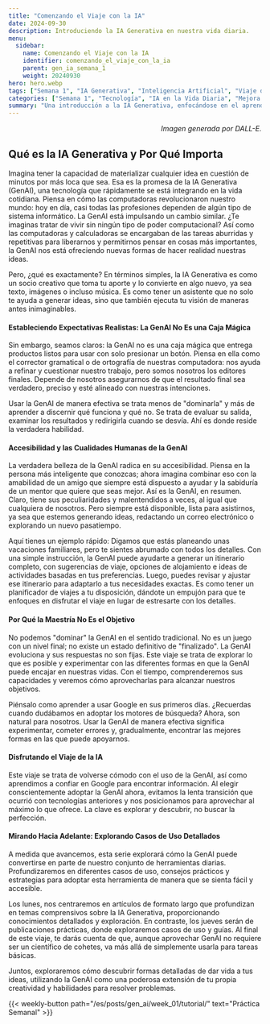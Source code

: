 ```yaml
---
title: "Comenzando el Viaje con la IA"
date: 2024-09-30
description: Introduciendo la IA Generativa en nuestra vida diaria.
menu:
  sidebar:
    name: Comenzando el Viaje con la IA
    identifier: comenzando_el_viaje_con_la_ia
    parent: gen_ia_semana_1
    weight: 20240930
hero: hero.webp
tags: ["Semana 1", "IA Generativa", "Inteligencia Artificial", "Viaje de la IA", "Exploración", "Aprendizaje"]
categories: ["Semana 1", "Tecnología", "IA en la Vida Diaria", "Mejora Personal"]
summary: "Una introducción a la IA Generativa, enfocándose en el aprendizaje y la exploración para integrarla en la vida diaria."
---
```


<p style="text-align: right;">
<em>Imagen generada por DALL-E.</em>
</p>

## Qué es la IA Generativa y Por Qué Importa


Imagina tener la capacidad de materializar cualquier idea en cuestión de minutos por más loca que sea. Esa es la promesa de la IA Generativa (GenAI), una tecnología que rápidamente se está integrando en la vida cotidiana. Piensa en cómo las computadoras revolucionaron nuestro mundo: hoy en día, casi todas las profesiones dependen de algún tipo de sistema informático. La GenAI está impulsando un cambio similar. ¿Te imaginas tratar de vivir sin ningún tipo de poder computacional? Así como las computadoras y calculadoras se encargaban de las tareas aburridas y repetitivas para liberarnos y permitirnos pensar en cosas más importantes, la GenAI nos está ofreciendo nuevas formas de hacer realidad nuestras ideas.

Pero, ¿qué es exactamente? En términos simples, la IA Generativa es como un socio creativo que toma tu aporte y lo convierte en algo nuevo, ya sea texto, imágenes o incluso música. Es como tener un asistente que no solo te ayuda a generar ideas, sino que también ejecuta tu visión de maneras antes inimaginables.

#### Estableciendo Expectativas Realistas: La GenAI No Es una Caja Mágica
Sin embargo, seamos claros: la GenAI no es una caja mágica que entrega productos listos para usar con solo presionar un botón. Piensa en ella como el corrector gramatical o de ortografía de nuestras computadora: nos ayuda a refinar y cuestionar nuestro trabajo, pero somos nosotros los editores finales. Depende de nosotros asegurarnos de que el resultado final sea verdadero, preciso y esté alineado con nuestras intenciones.

Usar la GenAI de manera efectiva se trata menos de "dominarla" y más de aprender a discernir qué funciona y qué no. Se trata de evaluar su salida, examinar los resultados y redirigirla cuando se desvía. Ahí es donde reside la verdadera habilidad.

#### Accesibilidad y las Cualidades Humanas de la GenAI
La verdadera belleza de la GenAI radica en su accesibilidad. Piensa en la persona más inteligente que conozcas; ahora imagina combinar eso con la amabilidad de un amigo que siempre está dispuesto a ayudar y la sabiduría de un mentor que quiere que seas mejor. Así es la GenAI, en resumen. Claro, tiene sus peculiaridades y malentendidos a veces, al igual que cualquiera de nosotros. Pero siempre está disponible, lista para asistirnos, ya sea que estemos generando ideas, redactando un correo electrónico o explorando un nuevo pasatiempo.

Aquí tienes un ejemplo rápido: Digamos que estás planeando unas vacaciones familiares, pero te sientes abrumado con todos los detalles. Con una simple instrucción, la GenAI puede ayudarte a generar un itinerario completo, con sugerencias de viaje, opciones de alojamiento e ideas de actividades basadas en tus preferencias. Luego, puedes revisar y ajustar ese itinerario para adaptarlo a tus necesidades exactas. Es como tener un planificador de viajes a tu disposición, dándote un empujón para que te enfoques en disfrutar el viaje en lugar de estresarte con los detalles.

#### Por Qué la Maestría No Es el Objetivo
No podemos "dominar" la GenAI en el sentido tradicional. No es un juego con un nivel final; no existe un estado definitivo de "finalizado". La GenAI evoluciona y sus respuestas no son fijas. Este viaje se trata de explorar lo que es posible y experimentar con las diferentes formas en que la GenAI puede encajar en nuestras vidas. Con el tiempo, comprenderemos sus capacidades y veremos cómo aprovecharlas para alcanzar nuestros objetivos.

Piénsalo como aprender a usar Google en sus primeros días. ¿Recuerdas cuando dudábamos en adoptar los motores de búsqueda? Ahora, son natural para nosotros. Usar la GenAI de manera efectiva significa experimentar, cometer errores y, gradualmente, encontrar las mejores formas en las que puede apoyarnos.

#### Disfrutando el Viaje de la IA
Este viaje se trata de volverse cómodo con el uso de la GenAI, así como aprendimos a confiar en Google para encontrar información. Al elegir conscientemente adoptar la GenAI ahora, evitamos la lenta transición que ocurrió con tecnologías anteriores y nos posicionamos para aprovechar al máximo lo que ofrece. La clave es explorar y descubrir, no buscar la perfección.

#### Mirando Hacia Adelante: Explorando Casos de Uso Detallados
A medida que avancemos, esta serie explorará cómo la GenAI puede convertirse en parte de nuestro conjunto de herramientas diarias. Profundizaremos en diferentes casos de uso, consejos prácticos y estrategias para adoptar esta herramienta de manera que se sienta fácil y accesible.

Los lunes, nos centraremos en artículos de formato largo que profundizan en temas comprensivos sobre la IA Generativa, proporcionando conocimientos detallados y exploración. En contraste, los jueves serán de publicaciones prácticas, donde exploraremos casos de uso y guías. Al final de este viaje, te darás cuenta de que, aunque aprovechar GenAI no requiere ser un científico de cohetes, va más allá de simplemente usarla para tareas básicas.

Juntos, exploraremos cómo descubrir formas detalladas de dar vida a tus ideas, utilizando la GenAI como una poderosa extensión de tu propia creatividad y habilidades para resolver problemas.





{{< weekly-button path="/es/posts/gen_ai/week_01/tutorial/" text="Práctica Semanal" >}}